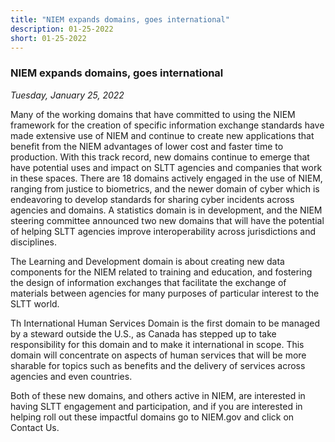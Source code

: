 ```yaml
---
title: "NIEM expands domains, goes international"
description: 01-25-2022
short: 01-25-2022
---
```


### NIEM expands domains, goes international

*Tuesday, January 25, 2022*

Many of the working domains that have committed to using the NIEM framework for the creation of specific information exchange standards have made extensive use of NIEM and continue to create new applications that benefit from the NIEM advantages of lower cost and faster time to production.  With this track record, new domains continue to emerge that have potential uses and impact on SLTT agencies and companies that work in these spaces.  There are 18 domains actively engaged in the use of NIEM, ranging from justice to biometrics, and the newer domain of cyber which is endeavoring to develop standards for sharing cyber incidents across agencies and domains.  A statistics domain is in development, and the NIEM steering committee announced two new domains that will have the potential of helping SLTT agencies improve interoperability across jurisdictions and disciplines.

The Learning and Development domain is about creating new data components for the NIEM related to training and education, and fostering the design of information exchanges that facilitate the exchange of materials between agencies for many purposes of particular interest to the SLTT world.  

Th International Human Services Domain is the first domain to be managed by a steward outside the U.S., as Canada has stepped up to take responsibility for this domain and to make it international in scope.  This domain will concentrate on aspects of human services that will be more sharable for topics such as benefits and the delivery of services across agencies and even countries.

Both of these new domains, and others active in NIEM, are interested in having SLTT engagement and participation, and if you are interested in helping roll out these impactful domains go to NIEM.gov and click on Contact Us.

#####
